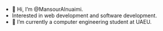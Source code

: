 - 👋 Hi, I’m @MansourAlnuaimi.
- Interested in web development and software development.
- 🌱 I’m currently a computer engineering student at UAEU.
<!--
- 📫 How to reach me ...
--->

<!---
MansourAlnuaimi/MansourAlnuaimi is a ✨ special ✨ repository because its `README.md` (this file) appears on your GitHub profile.
You can click the Preview link to take a look at your changes.
--->
